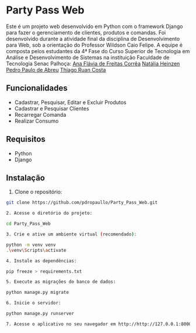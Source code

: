# Party Pass Web

Este é um projeto web desenvolvido em Python com o framework Django para fazer o gerenciamento de clientes, produtos e comandas.
Foi desenvolvido durante a atividade final da disciplina de Desenvolvimento para Web, sob a orientação do Professor Wildson Caio Felipe.
A equipe é composta pelos estudantes da 4ª Fase do Curso Superior de Tecnologia em Análise e Desenvolvimento de Sistemas na instituição Faculdade de Tecnologia Senac Palhoça:
[Ana Flávia de Freitas Corrêa](https://github.com/AnaFlaviaCorrea)
[Natália Heinzen](https://github.com/natalia-hnzn)
[Pedro Paulo de Abreu](https://github.com/pdropaullo)
[Thiago Ruan Costa](https://github.com/Thiagor34)

## Funcionalidades

- Cadastrar, Pesquisar, Editar e Excluir Produtos
- Cadastrar e Pesquisar Clientes
- Recarregar Comanda
- Realizar Consumo

## Requisitos

- Python
- Django

## Instalação

1. Clone o repositório:

```bash
git clone https://github.com/pdropaullo/Party_Pass_Web.git

2. Acesse o diretório do projeto:

cd Party_Pass_Web

3. Crie e ative um ambiente virtual (recomendado):

python -m venv venv
.\venv\Scripts\activate

4. Instale as dependências:

pip freeze > requirements.txt

5. Execute as migrações do banco de dados:

python manage.py migrate

6. Inicie o servidor:

python manage.py runserver

7. Acesse o aplicativo no seu navegador em http://http://127.0.0.1:8000/.